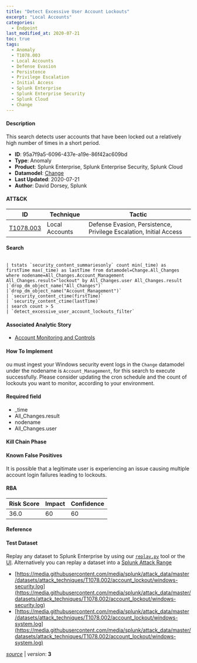 ```yaml
---
title: "Detect Excessive User Account Lockouts"
excerpt: "Local Accounts"
categories:
  - Endpoint
last_modified_at: 2020-07-21
toc: true
tags:
  - Anomaly
  - T1078.003
  - Local Accounts
  - Defense Evasion
  - Persistence
  - Privilege Escalation
  - Initial Access
  - Splunk Enterprise
  - Splunk Enterprise Security
  - Splunk Cloud
  - Change
---
```




#### Description

This search detects user accounts that have been locked out a relatively high number of times in a short period.

- **ID**: 95a7f9a5-6096-437e-a19e-86f42ac609bd
- **Type**: Anomaly
- **Product**: Splunk Enterprise, Splunk Enterprise Security, Splunk Cloud
- **Datamodel**: [Change](https://docs.splunk.com/Documentation/CIM/latest/User/Change)
- **Last Updated**: 2020-07-21
- **Author**: David Dorsey, Splunk


#### ATT&CK

| ID          | Technique   | Tactic       |
| ----------- | ----------- |--------------|
| [T1078.003](https://attack.mitre.org/techniques/T1078/003/) | Local Accounts | Defense Evasion, Persistence, Privilege Escalation, Initial Access |


#### Search

```

| tstats `security_content_summariesonly` count min(_time) as firstTime max(_time) as lastTime from datamodel=Change.All_Changes where nodename=All_Changes.Account_Management All_Changes.result="lockout" by All_Changes.user All_Changes.result 
|`drop_dm_object_name("All_Changes")` 
|`drop_dm_object_name("Account_Management")`
| `security_content_ctime(firstTime)` 
| `security_content_ctime(lastTime)` 
| search count > 5 
| `detect_excessive_user_account_lockouts_filter`
```

#### Associated Analytic Story
* [Account Monitoring and Controls](/stories/account_monitoring_and_controls)


#### How To Implement
ou must ingest your Windows security event logs in the `Change` datamodel under the nodename is `Account_Management`, for this search to execute successfully. Please consider updating the cron schedule and the count of lockouts you want to monitor, according to your environment.

#### Required field
* _time
* All_Changes.result
* nodename
* All_Changes.user


#### Kill Chain Phase


#### Known False Positives
It is possible that a legitimate user is experiencing an issue causing multiple account login failures leading to lockouts.



#### RBA

| Risk Score  | Impact      | Confidence   |
| ----------- | ----------- |--------------|
| 36.0 | 60 | 60 |



#### Reference


#### Test Dataset
Replay any dataset to Splunk Enterprise by using our [`replay.py`](https://github.com/splunk/attack_data#using-replaypy) tool or the [UI](https://github.com/splunk/attack_data#using-ui).
Alternatively you can replay a dataset into a [Splunk Attack Range](https://github.com/splunk/attack_range#replay-dumps-into-attack-range-splunk-server)

* [https://media.githubusercontent.com/media/splunk/attack_data/master/datasets/attack_techniques/T1078.002/account_lockout/windows-security.log](https://media.githubusercontent.com/media/splunk/attack_data/master/datasets/attack_techniques/T1078.002/account_lockout/windows-security.log)
* [https://media.githubusercontent.com/media/splunk/attack_data/master/datasets/attack_techniques/T1078.002/account_lockout/windows-system.log](https://media.githubusercontent.com/media/splunk/attack_data/master/datasets/attack_techniques/T1078.002/account_lockout/windows-system.log)


[_source_](https://github.com/splunk/security_content/tree/develop/detections/endpoint/detect_excessive_user_account_lockouts.yml) | _version_: **3**